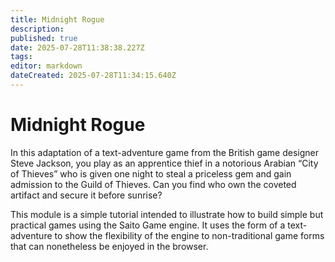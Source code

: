 ```yaml
---
title: Midnight Rogue
description: 
published: true
date: 2025-07-28T11:38:38.227Z
tags: 
editor: markdown
dateCreated: 2025-07-28T11:34:15.640Z
---
```


# Midnight Rogue

In this adaptation of a text-adventure game from the British game designer Steve Jackson, you play as an apprentice thief in a notorious Arabian “City of Thieves” who is given one night to steal a priceless gem and gain admission to the Guild of Thieves. Can you find who own the coveted artifact and secure it before sunrise?

This module is a simple tutorial intended to illustrate how to build simple but practical games using the Saito Game engine. It uses the form of a text-adventure to show the flexibility of the engine to non-traditional game forms that can nonetheless be enjoyed in the browser.